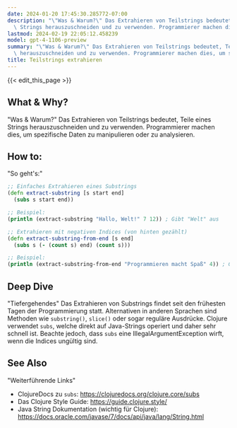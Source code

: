 ```yaml
---
date: 2024-01-20 17:45:30.285772-07:00
description: "\"Was & Warum?\" Das Extrahieren von Teilstrings bedeutet, Teile eines\
  \ Strings herauszuschneiden und zu verwenden. Programmierer machen dies, um spezifische\u2026"
lastmod: 2024-02-19 22:05:12.458239
model: gpt-4-1106-preview
summary: "\"Was & Warum?\" Das Extrahieren von Teilstrings bedeutet, Teile eines Strings\
  \ herauszuschneiden und zu verwenden. Programmierer machen dies, um spezifische\u2026"
title: Teilstrings extrahieren
---
```


{{< edit_this_page >}}

## What & Why?
"Was & Warum?"
Das Extrahieren von Teilstrings bedeutet, Teile eines Strings herauszuschneiden und zu verwenden. Programmierer machen dies, um spezifische Daten zu manipulieren oder zu analysieren.

## How to:
"So geht's:"
```clojure
;; Einfaches Extrahieren eines Substrings
(defn extract-substring [s start end]
  (subs s start end))

;; Beispiel:
(println (extract-substring "Hallo, Welt!" 7 12)) ; Gibt "Welt" aus
```

```clojure
;; Extrahieren mit negativen Indices (von hinten gezählt)
(defn extract-substring-from-end [s end]
  (subs s (- (count s) end) (count s)))

;; Beispiel:
(println (extract-substring-from-end "Programmieren macht Spaß" 4)) ; Gibt "Spaß" aus
```

## Deep Dive
"Tiefergehendes"
Das Extrahieren von Substrings findet seit den frühesten Tagen der Programmierung statt. Alternativen in anderen Sprachen sind Methoden wie `substring()`, `slice()` oder sogar reguläre Ausdrücke. Clojure verwendet `subs`, welche direkt auf Java-Strings operiert und daher sehr schnell ist. Beachte jedoch, dass `subs` eine IllegalArgumentException wirft, wenn die Indices ungültig sind.

## See Also
"Weiterführende Links"
- ClojureDocs zu `subs`: https://clojuredocs.org/clojure.core/subs
- Das Clojure Style Guide: https://guide.clojure.style/
- Java String Dokumentation (wichtig für Clojure): https://docs.oracle.com/javase/7/docs/api/java/lang/String.html
